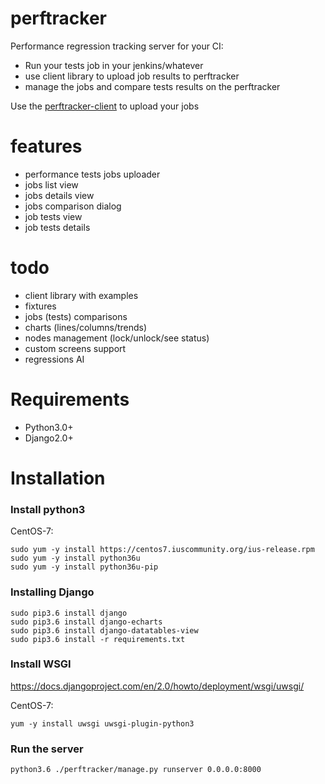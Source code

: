 # perftracker
Performance regression tracking server for your CI:
- Run your tests job in your jenkins/whatever
- use client library to upload job results to perftracker
- manage the jobs and compare tests results on the perftracker

Use the [perftracker-client](https://github.com/perfguru87/perftracker-client) to upload your jobs

# features
- performance tests jobs uploader
- jobs list view
- jobs details view
- jobs comparison dialog
- job tests view
- job tests details

# todo
- client library with examples
- fixtures
- jobs (tests) comparisons
- charts (lines/columns/trends)
- nodes management (lock/unlock/see status)
- custom screens support
- regressions AI

# Requirements

- Python3.0+
- Django2.0+

# Installation
### Install python3

CentOS-7:
```
sudo yum -y install https://centos7.iuscommunity.org/ius-release.rpm
sudo yum -y install python36u
sudo yum -y install python36u-pip
```

### Installing Django

```
sudo pip3.6 install django
sudo pip3.6 install django-echarts
sudo pip3.6 install django-datatables-view
sudo pip3.6 install -r requirements.txt
```

### Install WSGI

https://docs.djangoproject.com/en/2.0/howto/deployment/wsgi/uwsgi/

CentOS-7:
```
yum -y install uwsgi uwsgi-plugin-python3
```

### Run the server

```
python3.6 ./perftracker/manage.py runserver 0.0.0.0:8000
```
